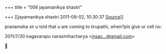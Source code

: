 +++
title = "006 jayamanikya shastri"

+++
[[jayamanikya shastri	2011-08-02, 10:30:37 [Source](https://groups.google.com/g/bvparishat/c/-kdq0tF2Pvk)]]



pranamaha sir u told that u are coming to tirupathi, when?pls give ur cell no:  
  

2011/7/30 iragavarapu narasimhacharya \<[insac...@gmail.com]()\>



